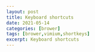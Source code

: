 ```yaml
---
layout: post
title: Keyboard shortcuts
date: 2021-05-14
categories: [brower]
tags: [brower,vimium,shortkeys]
excerpt: Keyboard shortcuts
---
```

